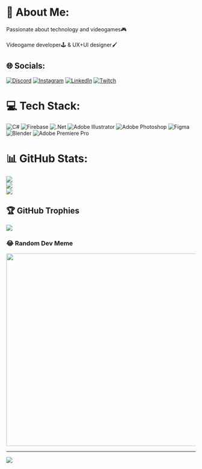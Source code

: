 # 💫 About Me:
Passionate about technology and videogames🎮<br><br>Videogame developer🕹️ &  UX+UI designer🖌️<br>


## 🌐 Socials:
[![Discord](https://img.shields.io/badge/Discord-%237289DA.svg?logo=discord&logoColor=white)](https://discord.gg/Pietrovp#1613) [![Instagram](https://img.shields.io/badge/Instagram-%23E4405F.svg?logo=Instagram&logoColor=white)](https://instagram.com/pietrovp) [![LinkedIn](https://img.shields.io/badge/LinkedIn-%230077B5.svg?logo=linkedin&logoColor=white)](https://linkedin.com/in/www.linkedin.com/in/pietrovillano) [![Twitch](https://img.shields.io/badge/Twitch-%239146FF.svg?logo=Twitch&logoColor=white)](https://twitch.tv/Pietrovp10) 

# 💻 Tech Stack:
![C#](https://img.shields.io/badge/c%23-%23239120.svg?style=for-the-badge&logo=c-sharp&logoColor=white) ![Firebase](https://img.shields.io/badge/firebase-%23039BE5.svg?style=for-the-badge&logo=firebase) ![.Net](https://img.shields.io/badge/.NET-5C2D91?style=for-the-badge&logo=.net&logoColor=white) ![Adobe Illustrator](https://img.shields.io/badge/adobeillustrator-%23FF9A00.svg?style=for-the-badge&logo=adobeillustrator&logoColor=white) ![Adobe Photoshop](https://img.shields.io/badge/adobephotoshop-%2331A8FF.svg?style=for-the-badge&logo=adobephotoshop&logoColor=white) 	![Figma](https://img.shields.io/badge/figma-%23F24E1E.svg?style=for-the-badge&logo=figma&logoColor=white) ![Blender](https://img.shields.io/badge/blender-%23F5792A.svg?style=for-the-badge&logo=blender&logoColor=white) ![Adobe Premiere Pro](https://img.shields.io/badge/Adobe%20Premiere%20Pro-9999FF.svg?style=for-the-badge&logo=Adobe%20Premiere%20Pro&logoColor=white)
# 📊 GitHub Stats:
![](https://github-readme-stats.vercel.app/api?username=Pietrovp1001&theme=dark&hide_border=false&include_all_commits=false&count_private=false)<br/>
![](https://github-readme-streak-stats.herokuapp.com/?user=Pietrovp1001&theme=dark&hide_border=false)<br/>
![](https://github-readme-stats.vercel.app/api/top-langs/?username=Pietrovp1001&theme=dark&hide_border=false&include_all_commits=false&count_private=false&layout=compact)

## 🏆 GitHub Trophies
![](https://github-profile-trophy.vercel.app/?username=Pietrovp1001&theme=radical&no-frame=true&no-bg=false&margin-w=4)

### 😂 Random Dev Meme
<img src="https://random-memer.herokuapp.com/" width="512px"/>

---
[![](https://visitcount.itsvg.in/api?id=Pietrovp1001&icon=5&color=6)](https://visitcount.itsvg.in)

<!-- Proudly created with GPRM ( https://gprm.itsvg.in ) -->
